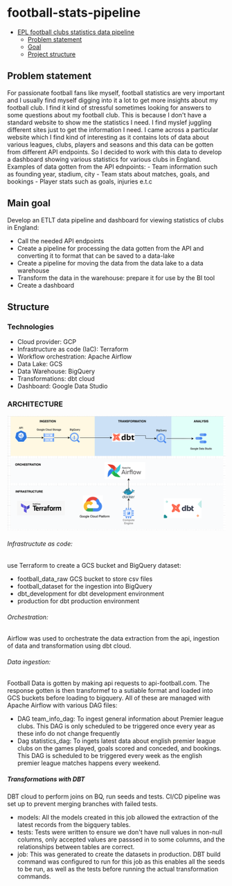 # football-stats-pipeline
- [EPL football clubs statistics data pipeline](#football-stats-pipeline)
    - [Problem statement](#problem-statement)
    - [Goal](#main-goal)
    - [Project structure](#structure)

## Problem statement
For passionate football fans like myself, football statistics are very important and I usually find myself digging into it a lot to get more insights about my football club. I find it kind of stressful sometimes looking for answers to some questions about my football club. This is because I don't have a standard website to show me the statistics I need. I find myslef juggling different sites just to get the information I need. I came across a particular website which I find kind of interesting as it contains lots of data about various leagues, clubs, players and seasons and this data can be gotten from different API endpoints. So I decided to work with this data to develop a dashboard showing various statistics for various clubs in England. Examples of data gotten from the API ednpoints:
    - Team information such as founding year, stadium, city
    - Team stats about matches, goals, and bookings
    - Player stats such as goals, injuries e.t.c 

## Main goal
Develop an ETLT data pipeline and dashboard for viewing statistics of clubs in England:
- Call the needed API endpoints
- Create a pipeline for processing the data gotten from the API and converting it to format that can be saved to a data-lake
- Create a pipeline for moving the data from the data lake to a data warehouse
- Transform the data in the warehouse: prepare it for use by the BI tool
- Create a dashboard

## Structure
### Technologies
- Cloud provider: GCP
- Infrastructure as code (IaC): Terraform
- Workflow orchestration: Apache Airflow
- Data Lake: GCS
- Data Warehouse: BigQuery
- Transformations: dbt cloud
- Dashboard: Google Data Studio
### ARCHITECTURE
<p align="left">
    <img alt="pipeline architecture" src="./assets/architecture.png">
</p>

###### Infrastructute as code:
use Terraform to create a GCS bucket and BigQuery dataset:
- football_data_raw GCS bucket to store csv files 
- football_dataset for the ingestion into BigQuery
- dbt_development for dbt development environment
- production for dbt production environment

###### Orchestration:
Airflow was used to orchestrate the data extraction from the api, ingestion of data and transformation using dbt cloud.

###### Data ingestion:
Football Data is gotten by making api requests to api-football.com. The response gotten is then transformef to a sutiable format and loaded into GCS buckets before loading to bigquery. All of these are managed with Apache Airflow with various DAG files:
- DAG team_info_dag: To ingest general information about Premier league clubs. This DAG is only scheduled to be triggered once every year as these info do not change frequently
- Dag statistics_dag: To ingets latest data about english premier league clubs on the games played, goals scored and conceded, and bookings. This DAG is scheduled to be triggered every week as the english premier league matches happens every weekend. 

##### Transformations with DBT
DBT cloud to perform joins on BQ, run seeds and tests. CI/CD pipeline was set up to prevent merging branches with failed tests.

- models: All the models created in this job allowed the extraction of the latest records from the bigquery tables. 
- tests: Tests were written to ensure we don't have null values in non-null columns, only accepted values are passsed in to some columns, and the relationships between tables are correct.
- job: This was generated to create the datasets in production. DBT build command was configured to run for this job as this enables all the seeds to be run, as well as the tests before running the actual transformation commands.
